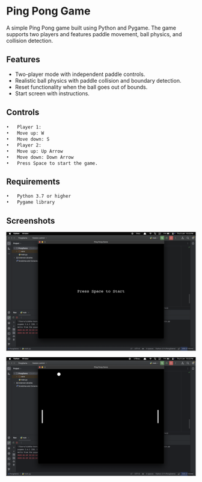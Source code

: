 # Ping Pong Game

A simple Ping Pong game built using Python and Pygame. The game supports two players and features paddle movement, ball physics, and collision detection.

## Features
- Two-player mode with independent paddle controls.
- Realistic ball physics with paddle collision and boundary detection.
- Reset functionality when the ball goes out of bounds.
- Start screen with instructions.

## Controls
	•	Player 1:
	•	Move up: W
	•	Move down: S
	•	Player 2:
	•	Move up: Up Arrow
	•	Move down: Down Arrow
	•	Press Space to start the game.

## Requirements
	•	Python 3.7 or higher
	•	Pygame library

 ## Screenshots
 ![Start](start1.png)

 ![mid](play2.png)

